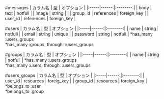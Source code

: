 #messages
| カラム名 | 型 | オプション |
|:-----|------:|:--------:|
| body | text | notfull |
| image | string | |
| group_id | references | foreign_key |
| user_id | references | foreign_key |

#users
| カラム名 | 型 | オプション |
|:-----|------:|:--------:|
| name | string | notfull |
| email | string | unique |
| password | string | notfull |
*has_many :users_groups  
*has_many :groups, through: :users_groups

#groups
| カラム名 | 型 | オプション |
|:-----|------:|:--------:|
| name | string | notfull |
*has_many :users_groups  
*has_many :users, through: :users_groups

#users_groups
| カラム名 | 型 | オプション |
|:-----|------:|:--------:|
| user_id | resources | foreig_key |
| group_id | resources | foreign_key |
*belongs_to :user  
*belongs_to :group